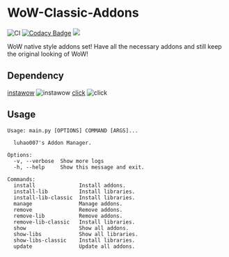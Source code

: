 # WoW-Classic-Addons
![CI](https://github.com/luhao007/WoW-Classic-Era-Addons/workflows/CI/badge.svg)
[![Codacy Badge](https://api.codacy.com/project/badge/Grade/5e8ef7c7df61433f836df9e296d3731d)](https://app.codacy.com/gh/luhao007/WoW-Classic-Era-Addons?utm_source=github.com&utm_medium=referral&utm_content=luhao007/WoW-Classic-Era-Addons&utm_campaign=Badge_Grade_Settings)
[![](https://img.shields.io/badge/python-3-blue.svg)](https://www.python.org/download/)

WoW native style addons set! Have all the necessary addons and still keep the original looking of WoW!

## Dependency
[instawow](https://github.com/layday/instawow) ![instawow](https://img.shields.io/pypi/v/instawow)
[click](https://github.com/pallets/click) ![click](https://img.shields.io/pypi/v/click)

## Usage

```
Usage: main.py [OPTIONS] COMMAND [ARGS]...

  luhao007's Addon Manager.

Options:
  -v, --verbose  Show more logs
  -h, --help     Show this message and exit.

Commands:
  install              Install addons.
  install-lib          Install libraries.
  install-lib-classic  Install libraries.
  manage               Manage addons.
  remove               Remove addons.
  remove-lib           Remove addons.
  remove-lib-classic   Install libraries.
  show                 Show all addons.
  show-libs            Show all libraries.
  show-libs-classic    Install libraries.
  update               Update all addons.

```
